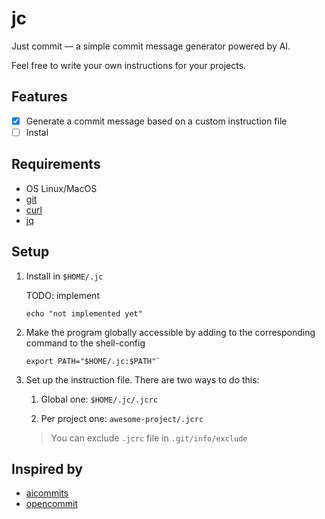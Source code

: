 # jc

Just commit — a simple commit message generator powered by AI.

Feel free to write your own instructions for your projects.

## Features

- [x] Generate a commit message based on a custom instruction file 
- [ ] Instal

## Requirements

- OS Linux/MacOS
- [git](https://git-scm.com/)
- [curl](https://curl.se/)
- [jq](https://github.com/jqlang/jq)

## Setup

1. Install in `$HOME/.jc`
    
   TODO: implement
   ```shell
   echo "not implemented yet"
   ```

2. Make the program globally accessible by adding to the corresponding command to the shell-config

   ```shell
   export PATH="$HOME/.jc:$PATH"`
   ```
   
3. Set up the instruction file. There are two ways to do this: 

   1. Global one: `$HOME/.jc/.jcrc`

   2. Per project one: `awesome-project/.jcrc`
   
    > You can exclude `.jcrc` file in `.git/info/exclude`

## Inspired by

- [aicommits](https://github.com/Nutlope/aicommits)
- [opencommit](https://github.com/di-sukharev/opencommit)
